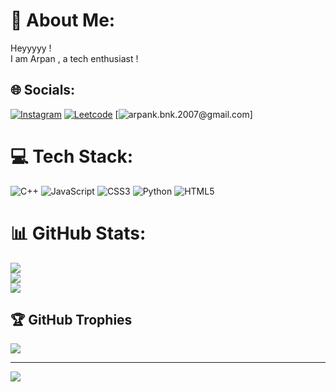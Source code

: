 # 💫 About Me:
Heyyyyy !  
I am Arpan , a tech enthusiast !


## 🌐 Socials:
[![Instagram](https://img.shields.io/badge/Instagram-%23E4405F.svg?logo=Instagram&logoColor=white)](https://instagram.com/xf_ghost) 
[![Leetcode](https://img.shields.io/badge/Leet-code-orange?style=flat)](https://leetcode.com/u/J14ZiRCUlc/) 
[![arpank.bnk.2007@gmail.com](https://img.shields.io/badge/arpank.bnk.2007@gmail.com-%231a5276)] 

# 💻 Tech Stack:
![C++](https://img.shields.io/badge/c++-%2300599C.svg?style=for-the-badge&logo=c%2B%2B&logoColor=white) ![JavaScript](https://img.shields.io/badge/javascript-%23323330.svg?style=for-the-badge&logo=javascript&logoColor=%23F7DF1E) ![CSS3](https://img.shields.io/badge/css3-%231572B6.svg?style=for-the-badge&logo=css3&logoColor=white) ![Python](https://img.shields.io/badge/python-3670A0?style=for-the-badge&logo=python&logoColor=ffdd54) ![HTML5](https://img.shields.io/badge/html5-%23E34F26.svg?style=for-the-badge&logo=html5&logoColor=white)
# 📊 GitHub Stats:
![](https://github-readme-stats.vercel.app/api?username=arpank01&theme=dark&hide_border=false&include_all_commits=false&count_private=false)<br/>
![](https://nirzak-streak-stats.vercel.app/?user=arpank01&theme=dark&hide_border=false)<br/>
![](https://github-readme-stats.vercel.app/api/top-langs/?username=arpank01&theme=dark&hide_border=false&include_all_commits=false&count_private=false&layout=compact)

## 🏆 GitHub Trophies
![](https://github-profile-trophy.vercel.app/?username=arpank01&theme=dark&no-frame=false&no-bg=true&margin-w=4)


---
[![](https://visitcount.itsvg.in/api?id=arpank01&icon=0&color=0)](https://visitcount.itsvg.in)

<!-- Proudly created with GPRM ( https://gprm.itsvg.in ) -->
